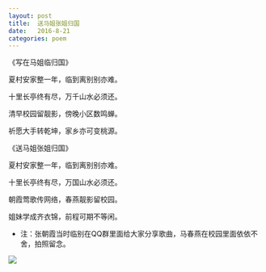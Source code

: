 ```yaml
---
layout: post
title:  送马姐张姐归国
date:   2016-8-21
categories: poem
---
```

《写在马姐临归国》

夏村安家整一年，临到离别别亦难。

十里长亭终有尽，万千山水必须还。

清早校园留靓影，傍晚小区数鸣蝉。

祈愿大手转乾坤，家乡亦可变桃源。


《送马姐张姐归国》

夏村安家整一年，临到离别别亦难。

十里长亭终有尽，万国山水必须还。

朝霞莺歌传网络，春燕靓影留校园。

姐妹学成齐衣锦，前程可期不等闲。

<!--more-->

- 注：张朝霞当时临别在QQ群里面给大家分享歌曲，马春燕在校园里面依依不舍，拍照留念。

![]({{site.url}}/Images/21.png)
